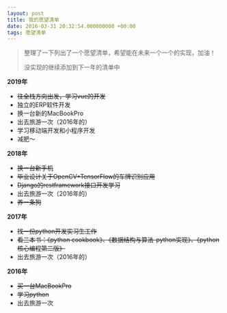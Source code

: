```yaml
---
layout: post
title: 我的愿望清单
date: 2016-03-31 20:32:54.000000000 +00:00
tags: 愿望清单
---
```


> 整理了一下列出了一个愿望清单，希望能在未来一个一个的实现，加油！
> 
> 没实现的继续添加到下一年的清单中
 

**2019年**

* ~~往全栈方向出发，学习vue的开发~~
* 独立的ERP软件开发
* 换一台新的MacBookPro
* 出去旅游一次（2016年的）
* 学习移动端开发和小程序开发
* 减肥～

**2018年**

* ~~换一台新手机~~
* ~~毕业设计关于OpenCV+TensorFlow的车牌识别应用~~
* ~~Django的restframework接口开发学习~~
* 出去旅游一次（2016年的）
* ~~养一条狗~~

**2017年**

* ~~找一份python开发实习生工作~~
* ~~看三本书：《python cookbook》、《数据结构与算法-python实现》、《python核心编程第二版》~~
* 出去旅游一次（2016年的）

**2016年**

* ~~买一台MacBookPro~~
* ~~学习python~~
* 出去旅游一次